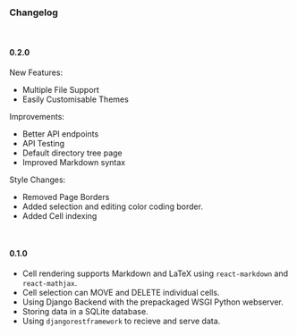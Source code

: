 
### Changelog

&nbsp;

#### 0.2.0

New Features:
* Multiple File Support
* Easily Customisable Themes

Improvements:
* Better API endpoints
* API Testing
* Default directory tree page
* Improved Markdown syntax

Style Changes:
* Removed Page Borders
* Added selection and editing color coding border.
* Added Cell indexing

&nbsp;

#### 0.1.0
* Cell rendering supports Markdown and LaTeX using `react-markdown` and `react-mathjax`.
* Cell selection can MOVE and DELETE individual cells.
* Using Django Backend with the prepackaged WSGI Python webserver.
* Storing data in a SQLite database.
* Using `djangorestframework` to recieve and serve data.
